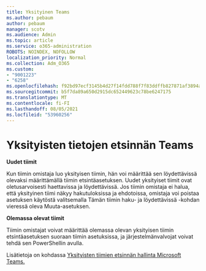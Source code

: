 ```yaml
---
title: Yksityinen Teams
ms.author: pebaum
author: pebaum
manager: scotv
ms.audience: Admin
ms.topic: article
ms.service: o365-administration
ROBOTS: NOINDEX, NOFOLLOW
localization_priority: Normal
ms.collection: Adm_O365
ms.custom:
- "9001223"
- "6258"
ms.openlocfilehash: f92bd97ecf3145b4d27f14fdd788f7f83ddffb827871af3894aec78ba30f6a48
ms.sourcegitcommit: b5f7da89a650d2915dc652449623c78be6247175
ms.translationtype: MT
ms.contentlocale: fi-FI
ms.lasthandoff: 08/05/2021
ms.locfileid: "53960256"
---
```

# <a name="managing-discovery-of-private-teams"></a>Yksityisten tietojen etsinnän Teams

**Uudet tiimit**

Kun tiimin omistaja luo yksityisen tiimin, hän voi määrittää sen löydettävissä olevaksi määrittämällä tiimin etsintäasetuksen. Uudet yksityiset tiimit ovat oletusarvoisesti haettavissa ja löydettävissä. Jos tiimin omistaja ei halua, että yksityinen tiimi näkyy hakutuloksissa ja ehdotoissa, omistaja voi poistaa asetuksen käytöstä valitsemalla Tämän tiimin haku- ja löydettävissä -kohdan vieressä oleva Muuta-asetuksen.  

**Olemassa olevat tiimit**

Tiimin omistajat voivat määrittää olemassa olevan yksityisen tiimin etsintäasetuksen suoraan tiimin asetuksissa, ja järjestelmänvalvojat voivat tehdä sen PowerShellin avulla.  

Lisätietoja on kohdassa [Yksityisten tiimien etsinnän hallinta Microsoft Teams.](https://docs.microsoft.com/microsoftteams/manage-discovery-of-private-teams)
